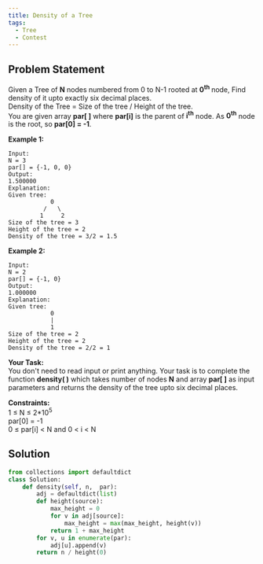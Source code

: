 ```yaml
---
title: Density of a Tree
tags:
  - Tree
  - Contest
---
```


## Problem Statement

Given a Tree of **N** nodes numbered from 0 to N-1 rooted at **0**<sup><strong>th</strong> </sup> node, Find density of it upto exactly six decimal places.  
Density of the Tree = Size of the tree / Height of the tree.  
You are given array **par\[ \]** where **par\[i\]** is the parent of **i<sup>th</sup>** node. As **0<sup>th</sup>** node is the root, so **par\[0\] = -1**.

**Example 1:**

```
Input:
N = 3
par[] = {-1, 0, 0}
Output:
1.500000
Explanation:
Given tree:
            0  
          /   \  
         1     2
Size of the tree = 3
Height of the tree = 2
Density of the tree = 3/2 = 1.5

```

**Example 2:**

```
Input:
N = 2
par[] = {-1, 0}
Output:
1.000000
Explanation:
Given tree:
            0  
            |
            1
Size of the tree = 2
Height of the tree = 2
Density of the tree = 2/2 = 1
```

**Your Task:**  
You don't need to read input or print anything. Your task is to complete the function **density( )** which takes number of nodes **N** and array **par\[ \]** as input parameters and returns the density of the tree upto six decimal places.

**Constraints:**  
1 ≤ N ≤ 2\*10<sup>5</sup>  
par\[0\] = -1  
0 ≤ par\[i\] < N and 0 < i < N

## Solution

```py
from collections import defaultdict
class Solution:
    def density(self, n,  par):
        adj = defaultdict(list)
        def height(source):
            max_height = 0
            for v in adj[source]:
                max_height = max(max_height, height(v))
            return 1 + max_height
        for v, u in enumerate(par):
            adj[u].append(v)
        return n / height(0)
```

